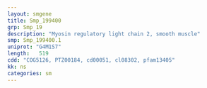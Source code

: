 ```yaml
---
layout: smgene
title: Smp_199400
grp: Smp_19
description: "Myosin regulatory light chain 2, smooth muscle"
smp: Smp_199400.1
uniprot: "G4M1S7"
length:   519
cdd: "COG5126, PTZ00184, cd00051, cl08302, pfam13405"
kk: ns
categories: sm
---
```

